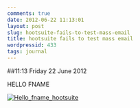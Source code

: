 ```yaml
---
comments: true
date: 2012-06-22 11:13:01
layout: post
slug: hootsuite-fails-to-test-mass-email
title: hootsuite fails to test mass email
wordpressid: 433
tags: journal
---
```


##11:13 Friday 22 June 2012

HELLO FNAME

 

[![Hello_fname_hootsuite](http://getfile1.posterous.com/getfile/files.posterous.com/temp-2012-06-21/AdiJJhxfwjqsnwJFJcgpobbrFgqhhrEFiAlvByxDDIypooDziDqeckICbpJs/hello_fname_hootsuite.png.scaled500.png)](http://getfile5.posterous.com/getfile/files.posterous.com/temp-2012-06-21/AdiJJhxfwjqsnwJFJcgpobbrFgqhhrEFiAlvByxDDIypooDziDqeckICbpJs/hello_fname_hootsuite.png.scaled1000.png)

 
